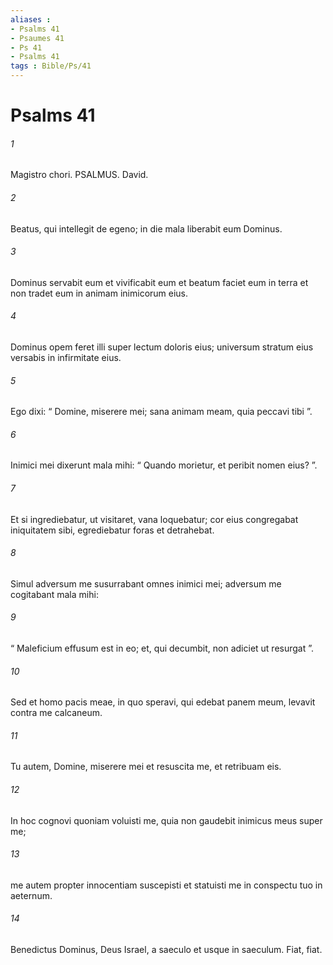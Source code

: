 ```yaml
---
aliases : 
- Psalms 41
- Psaumes 41
- Ps 41
- Psalms 41
tags : Bible/Ps/41
---
```


# Psalms 41

###### 1
Magistro chori. PSALMUS. David.
###### 2
Beatus, qui intellegit de egeno; in die mala liberabit eum Dominus.
###### 3
Dominus servabit eum et vivificabit eum et beatum faciet eum in terra et non tradet eum in animam inimicorum eius.
###### 4
Dominus opem feret illi super lectum doloris eius; universum stratum eius versabis in infirmitate eius.
###### 5
Ego dixi: “ Domine, miserere mei; sana animam meam, quia peccavi tibi ”.
###### 6
Inimici mei dixerunt mala mihi: “ Quando morietur, et peribit nomen eius? ”.
###### 7
Et si ingrediebatur, ut visitaret, vana loquebatur; cor eius congregabat iniquitatem sibi, egrediebatur foras et detrahebat.
###### 8
Simul adversum me susurrabant omnes inimici mei; adversum me cogitabant mala mihi:
###### 9
“ Maleficium effusum est in eo; et, qui decumbit, non adiciet ut resurgat ”.
###### 10
Sed et homo pacis meae, in quo speravi, qui edebat panem meum, levavit contra me calcaneum.
###### 11
Tu autem, Domine, miserere mei et resuscita me, et retribuam eis.
###### 12
In hoc cognovi quoniam voluisti me, quia non gaudebit inimicus meus super me;
###### 13
me autem propter innocentiam suscepisti et statuisti me in conspectu tuo in aeternum.
###### 14
Benedictus Dominus, Deus Israel, a saeculo et usque in saeculum. Fiat, fiat.
